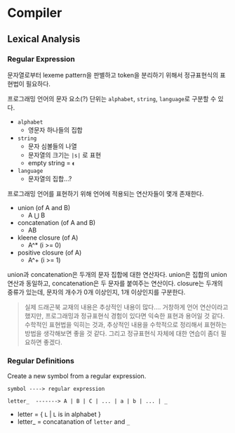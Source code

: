 # Compiler 

## Lexical Analysis
### Regular Expression
문자열로부터 lexeme pattern을 판별하고 token을 분리하기 위해서 정규표현식의 표현법이 필요하다. 

프로그래밍 언어의 문자 요소(?) 단위는 `alphabet`, `string`, `language`로 구분할 수 있다.
- `alphabet`
  - 영문자 하나들의 집합
- `string`
  - 문자 심볼들의 나열
  - 문자열의 크기는 `|s|` 로 표현
  - empty string = `𝛜`
- `language`
  - 문자열의 집합...?

프로그래밍 언어를 표현하기 위해 언어에 적용되는 연산자들이 몇개 존재한다.
- union (of A and B)
  - A ⋃ B
- concatenation (of A and B)
  - AB
- kleene closure (of A)
  - A^*  (i >= 0)
- positive closure (of A)
  - A^+  (i >= 1)

union과 concatenation은 두개의 문자 집합에 대한 연산자다. union은 집합의 union연산과 동일하고, concatenation은 두 문자를 붙여주는 연산이다. closure는 두개의 중류가 있는데, 문자의 개수가 0개 이상인지, 1개 이상인지를 구분한다.

> 실제 드래곤북 교재의 내용은 추상적인 내용이 많다.... 거창하게 언어 연산이라고 했지만, 프로그래밍과 정규표현식 경험이 있다면 익숙한 표현과 용어일 것 같다. 수학적인 표현법을 익히는 것과, 추상적인 내용을 수학적으로 정리해서 표현하는 방법을 생각해보면 좋을 것 같다. 그리고 정규표현식 자체에 대한 연습이 좀더 필요하면 좋겠다. 

### Regular Definitions
Create a new symbol from a regular expression.
```
symbol ----> regular expression
```

```
letter_  -------> A | B | C | ... | a | b | ... | _
```
- letter = { `L` | `L` is in alphabet }
- letter_ = concatanation of `letter` and `_`